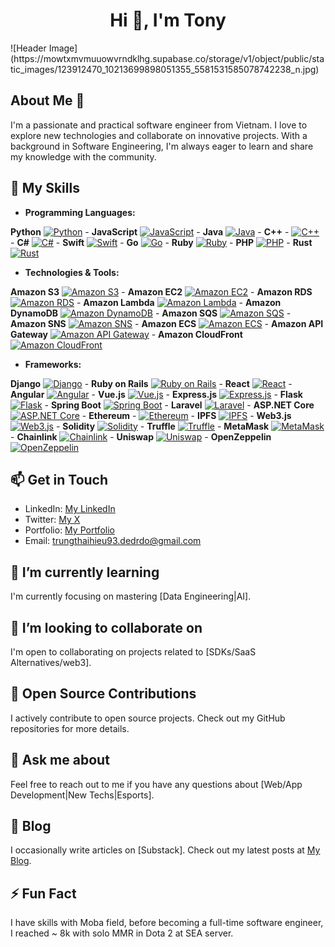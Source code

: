 <h1 align="center">Hi 👋, I'm Tony</h1>
![Header Image](https://mowtxmvmuuowvrndklhg.supabase.co/storage/v1/object/public/static_images/123912470_10213699898051355_5581531585078742238_n.jpg)

## About Me 🌟

I'm a passionate and practical software engineer from Vietnam. I love to explore new technologies and collaborate on innovative projects. With a background in Software Engineering, I'm always eager to learn and share my knowledge with the community.

## 🚀 My Skills

- **Programming Languages:**

**Python** [![Python](https://img.shields.io/badge/Python-blue?style=flat-square)](https://www.python.org/) - **JavaScript** [![JavaScript](https://img.shields.io/badge/JavaScript-yellow?style=flat-square)](https://developer.mozilla.org/en-US/docs/Web/JavaScript) - **Java** [![Java](https://img.shields.io/badge/Java-orange?style=flat-square)](https://www.java.com/) - **C++** - [![C++](https://img.shields.io/badge/C++-blue?style=flat-square)](https://isocpp.org/) - **C#** [![C#](https://img.shields.io/badge/C%23-purple?style=flat-square)](https://docs.microsoft.com/en-us/dotnet/csharp/) - **Swift** [![Swift](https://img.shields.io/badge/Swift-orange?style=flat-square)](https://swift.org/) - **Go** [![Go](https://img.shields.io/badge/Go-blue?style=flat-square)](https://golang.org/) - **Ruby** [![Ruby](https://img.shields.io/badge/Ruby-red?style=flat-square)](https://www.ruby-lang.org/en/) - **PHP** [![PHP](https://img.shields.io/badge/PHP-purple?style=flat-square)](https://www.php.net/) - **Rust** [![Rust](https://img.shields.io/badge/Rust-orange?style=flat-square)](https://www.rust-lang.org/)
- **Technologies & Tools:**

**Amazon S3** [![Amazon S3](https://img.shields.io/badge/Amazon_S3-orange?style=flat-square)](https://aws.amazon.com/s3/) - **Amazon EC2** [![Amazon EC2](https://img.shields.io/badge/Amazon_EC2-yellow?style=flat-square)](https://aws.amazon.com/ec2/) - **Amazon RDS** [![Amazon RDS](https://img.shields.io/badge/Amazon_RDS-blue?style=flat-square)](https://aws.amazon.com/rds/) - **Amazon Lambda** [![Amazon Lambda](https://img.shields.io/badge/-Amazon_Lambda-green?style=flat-square)](https://aws.amazon.com/lambda/) - **Amazon DynamoDB** [![Amazon DynamoDB](https://img.shields.io/badge/-Amazon_DynamoDB-lightgrey?style=flat-square)](https://aws.amazon.com/dynamodb/) - **Amazon SQS** [![Amazon SQS](https://img.shields.io/badge/-Amazon_SQS-red?style=flat-square)](https://aws.amazon.com/sqs/) - **Amazon SNS** [![Amazon SNS](https://img.shields.io/badge/-Amazon_SNS-pink?style=flat-square)](https://aws.amazon.com/sns/) - **Amazon ECS** [![Amazon ECS](https://img.shields.io/badge/-Amazon_ECS-purple?style=flat-square)](https://aws.amazon.com/ecs/) - **Amazon API Gateway** [![Amazon API Gateway](https://img.shields.io/badge/-Amazon_API_Gateway-lightblue?style=flat-square)](https://aws.amazon.com/api-gateway/) - **Amazon CloudFront** [![Amazon CloudFront](https://img.shields.io/badge/-Amazon_CloudFront-blue?style=flat-square)](https://aws.amazon.com/cloudfront/)
- **Frameworks:**

**Django** [![Django](https://img.shields.io/badge/-Django-green?style=flat-square)](https://www.djangoproject.com/) - **Ruby on Rails** [![Ruby on Rails](https://img.shields.io/badge/-Ruby_on_Rails-red?style=flat-square)](https://rubyonrails.org/) - **React** [![React](https://img.shields.io/badge/-React-blue?style=flat-square)](https://reactjs.org/) - **Angular** [![Angular](https://img.shields.io/badge/-Angular-red?style=flat-square)](https://angular.io/) - **Vue.js** [![Vue.js](https://img.shields.io/badge/-Vue.js-green?style=flat-square)](https://vuejs.org/) - **Express.js** [![Express.js](https://img.shields.io/badge/-Express.js-lightgrey?style=flat-square)](https://expressjs.com/) - **Flask** [![Flask](https://img.shields.io/badge/-Flask-lightgrey?style=flat-square)](https://flask.palletsprojects.com/) - **Spring Boot** [![Spring Boot](https://img.shields.io/badge/-Spring_Boot-brightgreen?style=flat-square)](https://spring.io/projects/spring-boot) - **Laravel** [![Laravel](https://img.shields.io/badge/-Laravel-red?style=flat-square)](https://laravel.com/) - **ASP.NET Core** [![ASP.NET Core](https://img.shields.io/badge/-ASP.NET_Core-blue?style=flat-square)](https://dotnet.microsoft.com/apps/aspnet) - **Ethereum** - [![Ethereum](https://img.shields.io/badge/-Ethereum-blue?style=flat-square)](https://ethereum.org/) - **IPFS** [![IPFS](https://img.shields.io/badge/-IPFS-yellow?style=flat-square)](https://ipfs.io/) - **Web3.js** [![Web3.js](https://img.shields.io/badge/-Web3.js-lightgrey?style=flat-square)](https://web3js.readthedocs.io/en/v1.3.4/) - **Solidity** [![Solidity](https://img.shields.io/badge/-Solidity-orange?style=flat-square)](https://soliditylang.org/) - **Truffle** [![Truffle](https://img.shields.io/badge/-Truffle-brown?style=flat-square)](https://www.trufflesuite.com/) - **MetaMask** [![MetaMask](https://img.shields.io/badge/-MetaMask-purple?style=flat-square)](https://metamask.io/) - **Chainlink** [![Chainlink](https://img.shields.io/badge/-Chainlink-blue?style=flat-square)](https://chain.link/) - **Uniswap** [![Uniswap](https://img.shields.io/badge/-Uniswap-pink?style=flat-square)](https://uniswap.org/) - **OpenZeppelin** [![OpenZeppelin](https://img.shields.io/badge/-OpenZeppelin-yellow?style=flat-square)](https://openzeppelin.com/)

## 📫 Get in Touch

- LinkedIn: [My LinkedIn](https://www.linkedin.com/in/trung-thai-807b24186/)
- Twitter: [My X](https://x.com/TonyTha42348912)
- Portfolio: [My Portfolio](https://master.d3c4kp7870mg28.amplifyapp.com/)
- Email: [trungthaihieu93.dedrdo@gmail.com](mailto:trungthaihieu93.dedrdo@gmail.com)

## 🌱 I’m currently learning

I'm currently focusing on mastering [Data Engineering|AI].

## 👯 I’m looking to collaborate on

I'm open to collaborating on projects related to [SDKs/SaaS Alternatives/web3].

## 🤝 Open Source Contributions

I actively contribute to open source projects. Check out my GitHub repositories for more details.

## 💬 Ask me about

Feel free to reach out to me if you have any questions about [Web/App Development|New Techs|Esports].

## 📝 Blog

I occasionally write articles on [Substack]. Check out my latest posts at [My Blog](https://tonyjunthai.substack.com/).

## ⚡ Fun Fact

I have skills with Moba field, before becoming a full-time software engineer, I reached ~ 8k with solo MMR in Dota 2 at SEA server.


